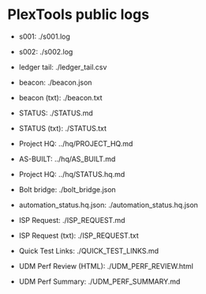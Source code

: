 # PlexTools public logs
* s001: ./s001.log
* s002: ./s002.log
* ledger tail: ./ledger_tail.csv

* beacon: ./beacon.json
* beacon (txt): ./beacon.txt
* STATUS: ./STATUS.md
* STATUS (txt): ./STATUS.txt
* Project HQ: ../hq/PROJECT_HQ.md
* AS-BUILT: ../hq/AS_BUILT.md












* Project HQ: ../hq/STATUS.hq.md
* Bolt bridge: ./bolt_bridge.json




* automation_status.hq.json: ./automation_status.hq.json

* ISP Request: ./ISP_REQUEST.md

* ISP Request (txt): ./ISP_REQUEST.txt

* Quick Test Links: ./QUICK_TEST_LINKS.md


* UDM Perf Review (HTML): ./UDM_PERF_REVIEW.html

* UDM Perf Summary: ./UDM_PERF_SUMMARY.md
